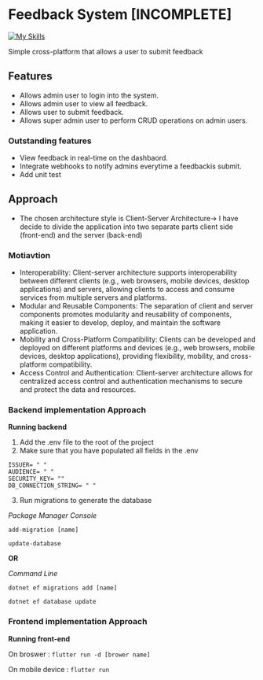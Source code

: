 # Feedback System [INCOMPLETE]

[![My Skills](https://skillicons.dev/icons?i=dotnet,cs,flutter,dart)](https://skillicons.dev)

Simple cross-platform that allows a user to submit feedback 

 ## Features
- Allows admin user to login into the system.
- Allows admin user to view all feedback.
- Allows user to submit feedback.
- Allows super admin user to perform CRUD operations on admin users.

### Outstanding features
- View feedback in real-time on the dashbaord.
- Integrate webhooks to notify admins everytime a feedbackis submit.
- Add unit test

## Approach
- The chosen architecture style is Client-Server Architecture-> I have decide to divide the application into two separate parts client side (front-end) and the server (back-end) 

### Motiavtion
- Interoperability: Client-server architecture supports interoperability between different clients (e.g., web browsers, mobile devices, desktop applications) and servers, allowing clients to access and consume services from multiple servers and platforms.
- Modular and Reusable Components: The separation of client and server components promotes modularity and reusability of components, making it easier to develop, deploy, and maintain the software application.
- Mobility and Cross-Platform Compatibility: Clients can be developed and deployed on different platforms and devices (e.g., web browsers, mobile devices, desktop applications), providing flexibility, mobility, and cross-platform compatibility.
- Access Control and Authentication: Client-server architecture allows for centralized access control and authentication mechanisms to secure and protect the data and resources.

### Backend implementation Approach

**Running backend** 

1. Add the .env file to the root of the project
2. Make sure that you have populated all fields in the .env 

```
ISSUER= " " 
AUDIENCE= " "
SECURITY_KEY= "" 
DB_CONNECTION_STRING= " "
```
3. Run migrations to generate the database
    
*Package Manager Console*

`add-migration [name]`

`update-database`

**OR**

*Command Line*

`dotnet ef migrations add [name]`

`dotnet ef database update`

### Frontend implementation Approach

**Running front-end**

On broswer : `flutter run -d [brower name]`

On mobile device : `flutter run`
